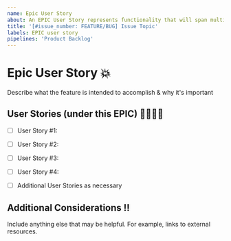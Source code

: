 ```yaml
---
name: Epic User Story
about: An EPIC User Story represents functionality that will span multiple sprints
title: '[#issue_number: FEATURE/BUG] Issue Topic'
labels: EPIC user story
pipelines: 'Product Backlog'
---
```


# **Epic User Story** :boom:

Describe what the feature is intended to accomplish & why it's important


## **User Stories** (under this EPIC) :family_man_woman_girl_boy:
- [ ] User Story #1:
- [ ] User Story #2:
- [ ] User Story #3:
- [ ] User Story #4:
- [ ] Additional User Stories as necessary


## **Additional Considerations** :bangbang:
Include anything else that may be helpful. For example, links to external resources.





